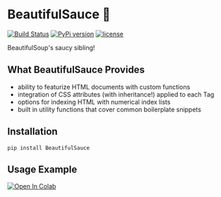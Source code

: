 # BeautifulSauce :spaghetti:
[![Build Status](https://api.travis-ci.com/nateraw/BeautifulSauce.svg?branch=master)](https://travis-ci.com/nateraw/BeautifulSauce) [![PyPi version](https://img.shields.io/pypi/v/BeautifulSauce.svg)](https://pypi.python.org/pypi/BeautifulSauce/) [![license](https://img.shields.io/github/license/mashape/apistatus.svg?maxAge=2592000)](https://github.com/nateraw/BeautifulSauce/blob/master/LICENSE)

BeautifulSoup's saucy sibling!

## What BeautifulSauce Provides

- ability to featurize HTML documents with custom functions
- integration of CSS attributes (with inheritance!) applied to each Tag
- options for indexing HTML with numerical index lists
- built in utility functions that cover common boilerplate snippets

## Installation
`pip install BeautifulSauce`

## Usage Example
[![Open In Colab](https://colab.research.google.com/assets/colab-badge.svg)](https://colab.research.google.com/github/nateraw/BeautifulSauce/blob/master/notebooks/getting_started.ipynb)
